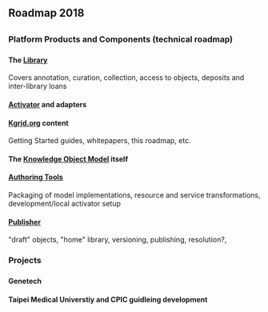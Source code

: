 ## Roadmap 2018   
##  
   
### Platform Products and Components (technical roadmap)   
###  

#### The [Library](Library.md)
Covers annotation, curation, collection, access to objects, deposits and inter-library loans 
   
#### [Activator](Activator.md) and adapters  
####  

#### [Kgrid.org](Kgrid.org.md) content
Getting Started guides, whitepapers, this roadmap, etc.   
   
#### The [Knowledge Object Model](KnowledgeObjectModel.md) itself  
   
#### [Authoring Tools](AuthoringTools.md)
Packaging of model implementations, resource and service transformations, development/local activator setup
   
#### [Publisher](Publisher.md) 
"draft" objects, "home" library, versioning, publishing, resolution?, 
   
### Projects
###  

#### Genetech
####  

#### Taipei Medical Universtiy and CPIC guidleing development

